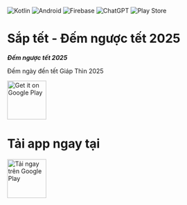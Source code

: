 ![Kotlin](https://img.shields.io/badge/kotlin-%237F52FF.svg?style=for-the-badge&logo=kotlin&logoColor=white)
![Android](https://img.shields.io/badge/Android-3DDC84?style=for-the-badge&logo=android&logoColor=white)
![Firebase](https://img.shields.io/badge/firebase-%23039BE5.svg?style=for-the-badge&logo=firebase)
![ChatGPT](https://img.shields.io/badge/chatGPT-74aa9c?style=for-the-badge&logo=openai&logoColor=white)
![Play Store](https://img.shields.io/badge/Google_Play-414141?style=for-the-badge&logo=google-play&logoColor=white)

Sắp tết - Đếm ngược tết 2025
====================

***Đếm ngược tết 2025***

Đếm ngày đến tết Giáp Thìn 2025

<a href="https://play.google.com/store/apps/details?id=com.thanh_nguyen.tet_count_down&hl=en&gl=US" target="_blank">
<img src="https://play-lh.googleusercontent.com/LuIZPURF4VH2-sIWcPdnclS4d1rZkXvJ_fi9RLOOjKT4iuhqjNrB-AR4RmI9L_tAtw=s512-rw" alt="Get it on Google Play" height="90"/></a>

Tải app ngay tại
=========

<a href="https://play.google.com/store/apps/details?id=com.thanh_nguyen.tet_count_down&hl=en&gl=US">
  <img src="https://play.google.com/intl/en_us/badges/images/generic/en-play-badge.png" alt="Tải ngay trên Google Play" height="90"/>
</a>
